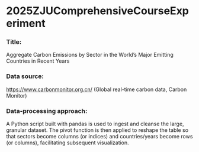 # 2025ZJUComprehensiveCourseExperiment
### Title:

  Aggregate Carbon Emissions by Sector in the World’s Major Emitting Countries in Recent Years

### Data source:

https://www.carbonmonitor.org.cn/ (Global real-time carbon data, Carbon Monitor)

### Data-processing approach:

  A Python script built with pandas is used to ingest and cleanse the large, granular dataset. The pivot function is then applied to reshape the table so that sectors become columns (or indices) and countries/years become rows (or columns), facilitating subsequent visualization.
